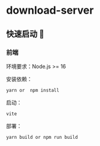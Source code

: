 # download-server

## 快速启动 🚀

### 前端

环境要求：Node.js >= 16

安装依赖：

```bash
yarn or  npm install
```

启动：

```bash
vite
```

部署：

```bash
yarn build or npm run build
```